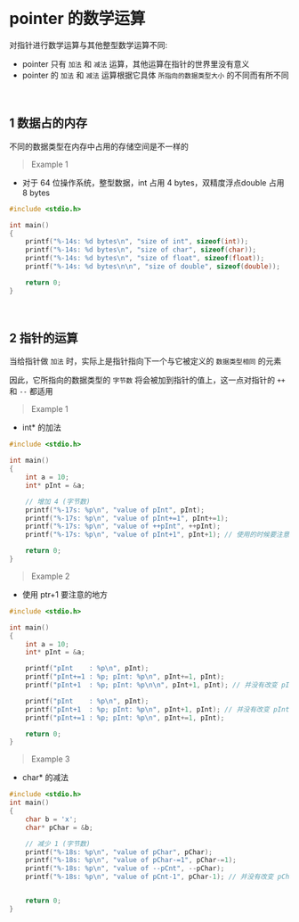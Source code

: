 
&emsp;
# pointer 的数学运算

对指针进行数学运算与其他整型数学运算不同:
- pointer 只有 `加法` 和 `减法` 运算，其他运算在指针的世界里没有意义
- pointer 的 `加法` 和 `减法` 运算根据它具体 `所指向的数据类型大小` 的不同而有所不同

&emsp;
## 1 数据占的内存
不同的数据类型在内存中占用的存储空间是不一样的

>Example 1
- 对于 64 位操作系统，整型数据，int 占用 4 bytes，双精度浮点double 占用 8 bytes
```c++
#include <stdio.h>

int main()
{
    printf("%-14s: %d bytes\n", "size of int", sizeof(int));
    printf("%-14s: %d bytes\n", "size of char", sizeof(char));
    printf("%-14s: %d bytes\n", "size of float", sizeof(float));
    printf("%-14s: %d bytes\n\n", "size of double", sizeof(double));

    return 0;
}
```


&emsp;
## 2 指针的运算
当给指针做 `加法` 时，实际上是指针指向下一个与它被定义的 `数据类型相同` 的元素

因此，它所指向的数据类型的 `字节数` 将会被加到指针的值上，这一点对指针的 `++` 和 `--` 都适用


>Example 1
- int* 的加法
```c++
#include <stdio.h>

int main()
{
    int a = 10;
    int* pInt = &a;

    // 增加 4 (字节数)
    printf("%-17s: %p\n", "value of pInt", pInt);
    printf("%-17s: %p\n", "value of pInt+=1", pInt+=1);
    printf("%-17s: %p\n", "value of ++pInt", ++pInt);
    printf("%-17s: %p\n", "value of pInt+1", pInt+1); // 使用的时候要注意, 这个操作并没有改变 pInt

    return 0;
}
```
>Example 2
- 使用 ptr+1 要注意的地方
```c++
#include <stdio.h>

int main()
{
    int a = 10;
    int* pInt = &a;

    printf("pInt    : %p\n", pInt);
    printf("pInt+=1 : %p; pInt: %p\n", pInt+=1, pInt);
    printf("pInt+1  : %p; pInt: %p\n\n", pInt+1, pInt); // 并没有改变 pInt

    printf("pInt    : %p\n", pInt);
    printf("pInt+1  : %p; pInt: %p\n", pInt+1, pInt); // 并没有改变 pInt
    printf("pInt+=1 : %p; pInt: %p\n", pInt+=1, pInt);

    return 0;
}
```

>Example 3
- char* 的减法
```c++
#include <stdio.h>
int main()
{
    char b = 'x';
    char* pChar = &b;

    // 减少 1 (字节数)
    printf("%-18s: %p\n", "value of pChar", pChar);
    printf("%-18s: %p\n", "value of pChar-=1", pChar-=1);
    printf("%-18s: %p\n", "value of --pCnt", --pChar);
    printf("%-18s: %p\n", "value of pCnt-1", pChar-1); // 并没有改变 pChar


    return 0;
}
```

